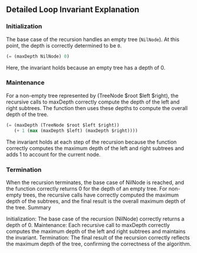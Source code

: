 ## Detailed Loop Invariant Explanation

### Initialization

The base case of the recursion handles an empty tree (`NilNode`). At this point, the depth is correctly determined to be `0`.

```lisp
(= (maxDepth NilNode) 0)
```
Here, the invariant holds because an empty tree has a depth of 0.

### Maintenance

For a non-empty tree represented by (TreeNode $root $left $right), the recursive calls to maxDepth correctly compute the depth of the left and right subtrees. The function then uses these depths to compute the overall depth of the tree.

```lisp
(= (maxDepth (TreeNode $root $left $right))
   (+ 1 (max (maxDepth $left) (maxDepth $right))))
```
The invariant holds at each step of the recursion because the function correctly computes the maximum depth of the left and right subtrees and adds 1 to account for the current node.


### Termination

When the recursion terminates, the base case of NilNode is reached, and the function correctly returns 0 for the depth of an empty tree. For non-empty trees, the recursive calls have correctly computed the maximum depth of the subtrees, and the final result is the overall maximum depth of the tree.
Summary

Initialization: The base case of the recursion (NilNode) correctly returns a depth of 0.
Maintenance: Each recursive call to maxDepth correctly computes the maximum depth of the left and right subtrees and maintains the invariant.
Termination: The final result of the recursion correctly reflects the maximum depth of the tree, confirming the correctness of the algorithm.